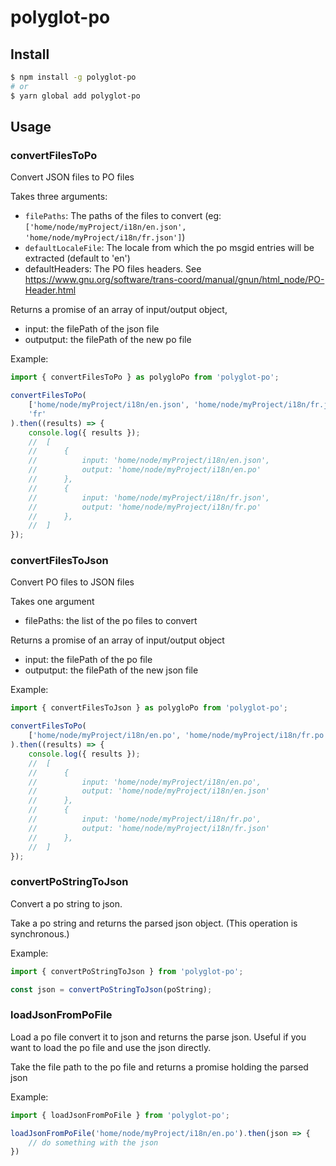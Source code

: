 # polyglot-po

## Install

```bash
$ npm install -g polyglot-po
# or
$ yarn global add polyglot-po
```

## Usage


### convertFilesToPo


Convert JSON files to PO files

Takes three arguments:

 - `filePaths`: The paths of the files to convert (eg: `['home/node/myProject/i18n/en.json', 'home/node/myProject/i18n/fr.json']`)
 - `defaultLocaleFile`: The locale from which the po msgid entries will be extracted (default to 'en')
 - defaultHeaders: The PO files headers. See https://www.gnu.org/software/trans-coord/manual/gnun/html_node/PO-Header.html

Returns a promise of an array of input/output object, 
 - input: the filePath of the json file
 - outputput: the filePath of the new po file

Example:
```js
import { convertFilesToPo } as polygloPo from 'polyglot-po';

convertFilesToPo(
    ['home/node/myProject/i18n/en.json', 'home/node/myProject/i18n/fr.json'],
    'fr'
).then((results) => {
    console.log({ results });
    //  [
    //      { 
    //          input: 'home/node/myProject/i18n/en.json', 
    //          output: 'home/node/myProject/i18n/en.po' 
    //      },
    //      { 
    //          input: 'home/node/myProject/i18n/fr.json', 
    //          output: 'home/node/myProject/i18n/fr.po' 
    //      },
    //  ]
});
```

### convertFilesToJson

Convert PO files to JSON files

Takes one argument

 - filePaths: the list of the po files to convert


Returns a promise of an array of input/output object

 - input: the filePath of the po file
 - outputput: the filePath of the new json file

Example:
```js
import { convertFilesToJson } as polygloPo from 'polyglot-po';

convertFilesToPo(
    ['home/node/myProject/i18n/en.po', 'home/node/myProject/i18n/fr.po'],
).then((results) => {
    console.log({ results });
    //  [
    //      { 
    //          input: 'home/node/myProject/i18n/en.po', 
    //          output: 'home/node/myProject/i18n/en.json' 
    //      },
    //      { 
    //          input: 'home/node/myProject/i18n/fr.po', 
    //          output: 'home/node/myProject/i18n/fr.json' 
    //      },
    //  ]
});
```

### convertPoStringToJson

Convert a po string to json.

Take a po string and returns the parsed json object. (This operation is synchronous.)

Example:

```js
import { convertPoStringToJson } from 'polyglot-po';

const json = convertPoStringToJson(poString);
```

### loadJsonFromPoFile

Load a po file convert it to json and returns the parse json.
Useful if you want to load the po file and use the json directly.

Take the file path to the po file and returns a promise holding the parsed json

Example:

```js
import { loadJsonFromPoFile } from 'polyglot-po';

loadJsonFromPoFile('home/node/myProject/i18n/en.po').then(json => {
    // do something with the json
})
```
